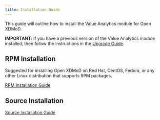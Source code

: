 ```yaml
---
title: Installation Guide
---
```


This guide will outline how to install the Value Analytics module for Open
XDMoD.

**IMPORTANT**: If you have a previous version of the Value Analytics module installed, then
follow the instructions in the [Upgrade Guide](upgrade.html).

RPM Installation
----------------

Suggested for installing Open XDMoD on Red Hat, CentOS, Fedora, or any
other Linux distribution that supports RPM packages.

[RPM Installation Guide](install-rpm.html)

Source Installation
-------------------

[Source Installation Guide](install-source.html)
